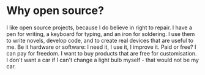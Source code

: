 # Why open source?

I like open source projects, because I do believe in right to repair. I have a pen for writing, a keyboard for typing, and an iron for soldering. I use them to write novels, develop code, and to create real devices that are useful to me. Be it hardware or software: I need it, I use it, I improve it. Paid or free? I can pay for freedom. I want to buy products that are free for customisation. I don't want a car if I can't change a light bulb myself - that would not be my car.

<!--
**Taitava/Taitava** is a ✨ _special_ ✨ repository because its `README.md` (this file) appears on your GitHub profile.

Here are some ideas to get you started:

- 🔭 I’m currently working on ...
- 🌱 I’m currently learning ...
- 👯 I’m looking to collaborate on ...
- 🤔 I’m looking for help with ...
- 💬 Ask me about ...
- 📫 How to reach me: ...
- 😄 Pronouns: ...
- ⚡ Fun fact: ...
-->
